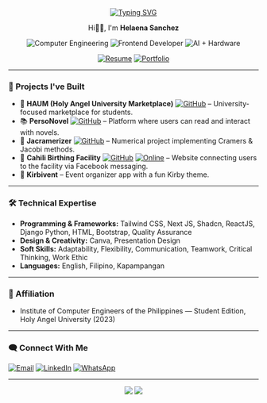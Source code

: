 <div align="center">
  <a href="#">
    <img src="https://readme-typing-svg.herokuapp.com?font=Henny+Penny&size=50&duration=3500&pause=1000&color=FF3A76&center=true&vCenter=true&width=950&height=90&lines=Welcome+to+my+Digital+Lair%F0%9F%AA%84;Coding+Chaos+%26+Pixel+Magic%F0%9F%92%80;Debugging+Reality%F0%9F%98%8E%F0%9F%92%BB;Building+Nightmares+%26+Side+Projects%F0%9F%91%B9;Code.+Break.+Repeat%F0%9F%94%A5%F0%9F%98%94" alt="Typing SVG" />
  </a>

  <p align="center">
    Hi👋🏻, I'm <strong>Helaena Sanchez</strong>
  </p>

  ![Computer Engineering](https://img.shields.io/badge/Computer%20Engineering-21FFFE?style=for-the-badge&logo=engineering&logoColor=white)
  ![Frontend Developer](https://img.shields.io/badge/Frontend%20Developer-FF3A76?style=for-the-badge&logo=html5&logoColor=white)
  ![AI + Hardware](https://img.shields.io/badge/AI%20%2B%20Hardware-8A2BE2?style=for-the-badge&logo=python&logoColor=white)
  
  [![Resume](https://img.shields.io/badge/Resume-blue?style=for-the-badge&logo=adobeacrobat)](./HELAENA%20SANCHEZ%20RESUME.pdf)
  [![Portfolio](https://img.shields.io/badge/Portfolio-purple?style=for-the-badge&logo=adobeacrobat)](https://helaena-sanchez-portfolio.netlify.app/)
</div>

---

### 🧩 Projects I've Built
- 🛒 **HAUM (Holy Angel University Marketplace)** [![GitHub](https://img.shields.io/badge/HAUM-181717?style=flat&logo=github&logoColor=white)](https://github.com/miahangelato/HAUM.git) – University-focused marketplace for students.
- 📚 **PersoNovel** [![GitHub](https://img.shields.io/badge/PersoNovel-181717?style=flat&logo=github&logoColor=white)](https://github.com/Smiruu/Personovel-main) – Platform where users can read and interact with novels.
- 📐 **Jacramerizer** [![GitHub](https://img.shields.io/badge/Jacramerizer-181717?style=flat&logo=github&logoColor=white)](https://github.com/miahangelato/NUMERICAL) – Numerical project implementing Cramers & Jacobi methods.
- 🏥 **Cahili Birthing Facility** [![GitHub](https://img.shields.io/badge/CBF-181717?style=flat&logo=github&logoColor=white)](https://github.com/hel-sanchez/Cahili-Birthing-Facility) [![Online](https://img.shields.io/badge/Online-blue?style=flat&logo=netlify&logoColor=white)](https://cahili-birthing-facility.netlify.app/) – Website connecting users to the facility via Facebook messaging.
- 🎉 **Kirbivent** – Event organizer app with a fun Kirby theme.

---

### 🛠️ Technical Expertise
- **Programming & Frameworks:** Tailwind CSS, Next JS, Shadcn, ReactJS, Django Python, HTML, Bootstrap, Quality Assurance
- **Design & Creativity:** Canva, Presentation Design
- **Soft Skills:** Adaptability, Flexibility, Communication, Teamwork, Critical Thinking, Work Ethic  
- **Languages:** English, Filipino, Kapampangan  

---

### 🤝 Affiliation
- Institute of Computer Engineers of the Philippines — Student Edition, Holy Angel University (2023)  

---

### 🗨️ Connect With Me
[![Email](https://img.shields.io/badge/Email-purple?style=for-the-badge&logo=gmail&logoColor=white)](mailto:hs.irishdavid@gmail.com)
[![LinkedIn](https://img.shields.io/badge/LinkedIn-blue?style=for-the-badge&logo=linkedin&logoColor=white)](https://www.linkedin.com/in/helaena-sanchez)
[![WhatsApp](https://img.shields.io/badge/WhatsApp-25D366?style=for-the-badge&logo=whatsapp&logoColor=white)](https://wa.me/639626083699)

---

<p align="center">
  <img src="https://github-readme-stats.vercel.app/api?username=hel-sanchez&show_icons=true&theme=default" />
  <img src="https://github-readme-stats.vercel.app/api/top-langs/?username=hel-sanchez&layout=compact&theme=default" />
</p>
